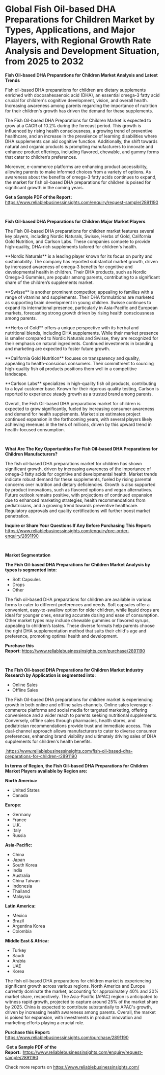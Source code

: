 <p><h1>Global Fish Oil-based DHA Preparations for Children Market by Types, Applications, and Major Players, with Regional Growth Rate Analysis and Development Situation, from 2025 to 2032</h1></p><p><strong>Fish Oil-based DHA Preparations for Children Market Analysis and Latest Trends</strong></p>
<p><p>Fish oil-based DHA preparations for children are dietary supplements enriched with docosahexaenoic acid (DHA), an essential omega-3 fatty acid crucial for children's cognitive development, vision, and overall health. Increasing awareness among parents regarding the importance of nutrition for their children's growth has driven the demand for these supplements.</p><p>The Fish Oil-based DHA Preparations for Children Market is expected to grow at a CAGR of 10.2% during the forecast period. This growth is influenced by rising health consciousness, a growing trend of preventive healthcare, and an increase in the prevalence of learning disabilities where DHA supplements can aid cognitive function. Additionally, the shift towards natural and organic products is prompting manufacturers to innovate and enhance product offerings, including flavored, chewable, and gummy forms that cater to children’s preferences.</p><p>Moreover, e-commerce platforms are enhancing product accessibility, allowing parents to make informed choices from a variety of options. As awareness about the benefits of omega-3 fatty acids continues to expand, the market for fish oil-based DHA preparations for children is poised for significant growth in the coming years.</p></p>
<p><strong>Get a Sample PDF of the Report:&nbsp;</strong> <a href="https://www.reliablebusinessinsights.com/enquiry/request-sample/2891190?utm_campaign=3148&utm_medium=2&utm_source=Github&utm_content=ia&utm_term=14032025&utm_id=fish-oil-based-dha-preparations-for-children">https://www.reliablebusinessinsights.com/enquiry/request-sample/2891190</a></p>
<p>&nbsp;</p>
<p><strong>Fish Oil-based DHA Preparations for Children Major Market Players</strong></p>
<p><p>The Fish Oil-based DHA preparations for children market features several key players, including Nordic Naturals, Swisse, Herbs of Gold, California Gold Nutrition, and Carlson Labs. These companies compete to provide high-quality, DHA-rich supplements tailored for children's health.</p><p>**Nordic Naturals** is a leading player known for its focus on purity and sustainability. The company has reported substantial market growth, driven by increased awareness of omega-3 benefits for cognitive and developmental health in children. Their DHA products, such as Nordic Omega-3 Gummies, are popular among parents, contributing to a significant share of the children’s supplements market.</p><p>**Swisse** is another prominent competitor, appealing to families with a range of vitamins and supplements. Their DHA formulations are marketed as supporting brain development in young children. Swisse continues to expand its international presence, particularly in Asia-Pacific and European markets, forecasting strong growth driven by rising health consciousness among parents.</p><p>**Herbs of Gold** offers a unique perspective with its herbal and nutritional blends, including DHA supplements. While their market presence is smaller compared to Nordic Naturals and Swisse, they are recognized for their emphasis on natural ingredients. Continued investments in branding and marketing are expected to foster future growth.</p><p>**California Gold Nutrition** focuses on transparency and quality, appealing to health-conscious consumers. Their commitment to sourcing high-quality fish oil products positions them well in a competitive landscape. </p><p>**Carlson Labs** specializes in high-quality fish oil products, contributing to a loyal customer base. Known for their rigorous quality testing, Carlson is reported to experience steady growth as a trusted brand among parents.</p><p>Overall, the Fish Oil-based DHA preparations market for children is expected to grow significantly, fueled by increasing consumer awareness and demand for health supplements. Market size estimates project continued expansion in the forthcoming years, with several players likely achieving revenues in the tens of millions, driven by this upward trend in health-focused consumption.</p></p>
<p>&nbsp;</p>
<p><strong>What Are The Key Opportunities For Fish Oil-based DHA Preparations for Children Manufacturers?</strong></p>
<p><p>The fish oil-based DHA preparations market for children has shown significant growth, driven by increasing awareness of the importance of omega-3 fatty acids for cognitive and developmental health. Market trends indicate robust demand for these supplements, fueled by rising parental concerns over nutrition and dietary deficiencies. Growth is also supported by product innovations, such as flavored options and vegan alternatives. Future outlook remains positive, with projections of continued expansion due to enhanced marketing strategies, health recommendations from pediatricians, and a growing trend towards preventive healthcare. Regulatory approvals and quality certifications will further boost market penetration.</p></p>
<p><strong>Inquire or Share Your Questions If Any Before Purchasing This Report:</strong> <a href="https://www.reliablebusinessinsights.com/enquiry/pre-order-enquiry/2891190?utm_campaign=3148&utm_medium=2&utm_source=Github&utm_content=ia&utm_term=14032025&utm_id=fish-oil-based-dha-preparations-for-children">https://www.reliablebusinessinsights.com/enquiry/pre-order-enquiry/2891190</a></p>
<p>&nbsp;</p>
<p><strong>Market Segmentation</strong></p>
<p><strong>The Fish Oil-based DHA Preparations for Children Market Analysis by types is segmented into:</strong></p>
<p><ul><li>Soft Capsules</li><li>Drops</li><li>Other</li></ul></p>
<p><p>The fish oil-based DHA preparations for children are available in various forms to cater to different preferences and needs. Soft capsules offer a convenient, easy-to-swallow option for older children, while liquid drops are ideal for younger ones, ensuring accurate dosing and ease of consumption. Other market types may include chewable gummies or flavored syrups, appealing to children’s tastes. These diverse formats help parents choose the right DHA supplementation method that suits their child's age and preference, promoting optimal health and development.</p></p>
<p><strong>Purchase this Report:&nbsp;</strong><a href="https://www.reliablebusinessinsights.com/purchase/2891190?utm_campaign=3148&utm_medium=2&utm_source=Github&utm_content=ia&utm_term=14032025&utm_id=fish-oil-based-dha-preparations-for-children">https://www.reliablebusinessinsights.com/purchase/2891190</a></p>
<p>&nbsp;</p>
<p><strong>The Fish Oil-based DHA Preparations for Children Market Industry Research by Application is segmented into:</strong></p>
<p><ul><li>Online Sales</li><li>Offline Sales</li></ul></p>
<p><p>The Fish Oil-based DHA preparations for children market is experiencing growth in both online and offline sales channels. Online sales leverage e-commerce platforms and social media for targeted marketing, offering convenience and a wider reach to parents seeking nutritional supplements. Conversely, offline sales through pharmacies, health stores, and pediatrician recommendations provide trust and immediate access. This dual-channel approach allows manufacturers to cater to diverse consumer preferences, enhancing brand visibility and ultimately driving sales of DHA supplements for children's health benefits.</p></p>
<p><a href="https://www.reliablebusinessinsights.com/fish-oil-based-dha-preparations-for-children-r2891190?utm_campaign=3148&utm_medium=2&utm_source=Github&utm_content=ia&utm_term=14032025&utm_id=fish-oil-based-dha-preparations-for-children">&nbsp;https://www.reliablebusinessinsights.com/fish-oil-based-dha-preparations-for-children-r2891190</a></p>
<p><strong>In terms of Region, the Fish Oil-based DHA Preparations for Children Market Players available by Region are:</strong></p>
<p>
    <p> <strong> North America: </strong>
        <ul>
            <li>United States</li>
            <li>Canada</li>
        </ul>
        </p> 
    <p> <strong> Europe: </strong>
        <ul>
            <li>Germany</li>
            <li>France</li>
            <li>U.K.</li>
            <li>Italy</li>
            <li>Russia</li>
        </ul>
        </p> 
    <p> <strong> Asia-Pacific: </strong>
        <ul>
            <li>China</li>
            <li>Japan</li>
            <li>South Korea</li>
            <li>India</li>
            <li>Australia</li>
            <li>China Taiwan</li>
            <li>Indonesia</li>
            <li>Thailand</li>
            <li>Malaysia</li>
        </ul>
        </p> 
    <p> <strong> Latin America: </strong>
        <ul>
            <li>Mexico</li>
            <li>Brazil</li>
            <li>Argentina Korea</li>
            <li>Colombia</li>
        </ul>
        </p> 
    <p> <strong> Middle East & Africa: </strong>
        <ul>
            <li>Turkey</li>
            <li>Saudi</li>
            <li>Arabia</li>
            <li>UAE</li>
            <li>Korea</li>
        </ul>
    </p>
    </p>
<p><p>The fish oil-based DHA preparations for children market is experiencing significant growth across various regions. North America and Europe currently dominate the market, accounting for approximately 40% and 30% market share, respectively. The Asia-Pacific (APAC) region is anticipated to witness rapid growth, projected to capture around 25% of the market share by 2025. China is expected to contribute substantially to APAC's growth, driven by increasing health awareness among parents. Overall, the market is poised for expansion, with investments in product innovation and marketing efforts playing a crucial role.</p></p>
<p><strong>Purchase this Report: </strong><a href="https://www.reliablebusinessinsights.com/purchase/2891190?utm_campaign=3148&utm_medium=2&utm_source=Github&utm_content=ia&utm_term=14032025&utm_id=fish-oil-based-dha-preparations-for-children">https://www.reliablebusinessinsights.com/purchase/2891190</a></p>
<p>&nbsp;<strong>Get a Sample PDF of the Report:&nbsp;&nbsp;</strong><a href="https://www.reliablebusinessinsights.com/enquiry/request-sample/2891190?utm_campaign=3148&utm_medium=2&utm_source=Github&utm_content=ia&utm_term=14032025&utm_id=fish-oil-based-dha-preparations-for-children">https://www.reliablebusinessinsights.com/enquiry/request-sample/2891190</a></p>
<p><strong></strong></p>
<p>Check more reports on <a href="https://www.reliablebusinessinsights.com/?utm_campaign=3148&utm_medium=2&utm_source=Github&utm_content=ia&utm_term=14032025&utm_id=fish-oil-based-dha-preparations-for-children">https://www.reliablebusinessinsights.com/</a></p>